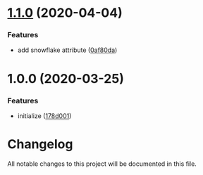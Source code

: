 # [1.1.0](https://github.com/worldreaver/Snowflake/compare/1.0.0...1.1.0) (2020-04-04)


### Features

* add snowflake attribute ([0af80da](https://github.com/worldreaver/Snowflake/commit/0af80da18c81c3d9acd8d400bea2b9ece4484500))

# 1.0.0 (2020-03-25)


### Features

* initialize ([178d001](https://github.com/worldreaver/Snowflake/commit/178d001198d052fa781af6db439017602887451f))

# Changelog
All notable changes to this project will be documented in this file.
